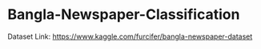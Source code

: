 # Bangla-Newspaper-Classification

Dataset Link: 
https://www.kaggle.com/furcifer/bangla-newspaper-dataset
